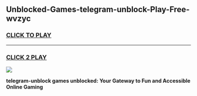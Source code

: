 
## Unblocked-Games-telegram-unblock-Play-Free-wvzyc
<h3>
<a href="https://premium76.site?title=telegram-unblock&ref=21A">CLICK TO PLAY</a></h3>
<hr>

<h3>
<a href="https://premium76.site?title=telegram-unblock&ref=21A">CLICK 2 PLAY</a>
  
</h3>

<a href="https://premium76.site?title=telegram-unblock&ref=21A"><img src="https://clearcache.store/games.png"></a>


**telegram-unblock games unblocked: Your Gateway to Fun and Accessible Online Gaming**

